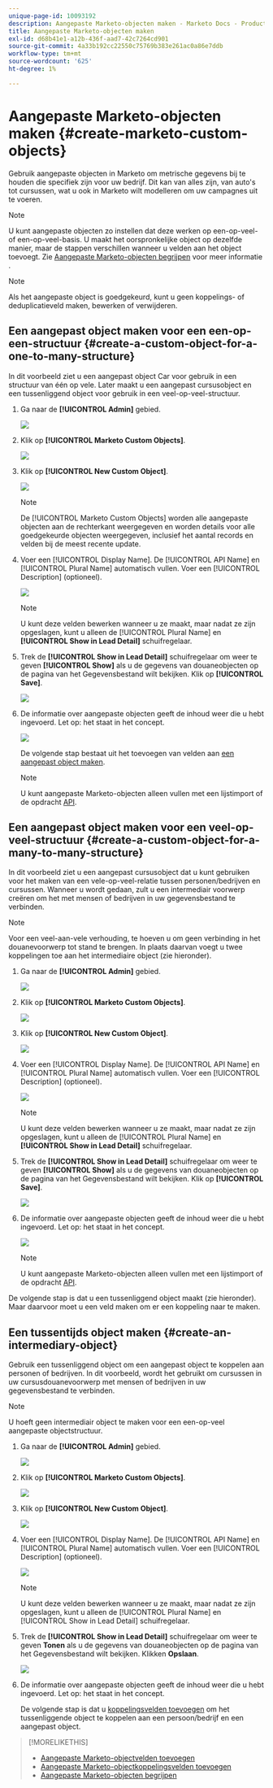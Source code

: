 ```yaml
---
unique-page-id: 10093192
description: Aangepaste Marketo-objecten maken - Marketo Docs - Productdocumentatie
title: Aangepaste Marketo-objecten maken
exl-id: d68b41e1-a12b-436f-aad7-42c7264cd901
source-git-commit: 4a33b192cc22550c75769b383e261ac0a86e7ddb
workflow-type: tm+mt
source-wordcount: '625'
ht-degree: 1%

---
```


# Aangepaste Marketo-objecten maken {#create-marketo-custom-objects}

Gebruik aangepaste objecten in Marketo om metrische gegevens bij te houden die specifiek zijn voor uw bedrijf. Dit kan van alles zijn, van auto&#39;s tot cursussen, wat u ook in Marketo wilt modelleren om uw campagnes uit te voeren.

>[!NOTE]
>
>U kunt aangepaste objecten zo instellen dat deze werken op een-op-veel- of een-op-veel-basis. U maakt het oorspronkelijke object op dezelfde manier, maar de stappen verschillen wanneer u velden aan het object toevoegt. Zie  [Aangepaste Marketo-objecten begrijpen](/help/marketo/product-docs/administration/marketo-custom-objects/understanding-marketo-custom-objects.md) voor meer informatie .

>[!NOTE]
>
>Als het aangepaste object is goedgekeurd, kunt u geen koppelings- of deduplicatieveld maken, bewerken of verwijderen.

## Een aangepast object maken voor een een-op-een-structuur {#create-a-custom-object-for-a-one-to-many-structure}

In dit voorbeeld ziet u een aangepast object Car voor gebruik in een structuur van één op vele. Later maakt u een aangepast cursusobject en een tussenliggend object voor gebruik in een veel-op-veel-structuur.

1. Ga naar de **[!UICONTROL Admin]** gebied.

   ![](assets/create-marketo-custom-objects-1.png)

1. Klik op **[!UICONTROL Marketo Custom Objects]**.

   ![](assets/create-marketo-custom-objects-2.png)

1. Klik op **[!UICONTROL New Custom Object]**.

   ![](assets/create-marketo-custom-objects-3.png)

   >[!NOTE]
   >
   >De [!UICONTROL Marketo Custom Objects] worden alle aangepaste objecten aan de rechterkant weergegeven en worden details voor alle goedgekeurde objecten weergegeven, inclusief het aantal records en velden bij de meest recente update.

1. Voer een [!UICONTROL Display Name]. De [!UICONTROL API Name] en [!UICONTROL Plural Name] automatisch vullen. Voer een [!UICONTROL Description] (optioneel).

   ![](assets/create-marketo-custom-objects-4.png)

   >[!NOTE]
   >
   >U kunt deze velden bewerken wanneer u ze maakt, maar nadat ze zijn opgeslagen, kunt u alleen de [!UICONTROL Plural Name] en **[!UICONTROL Show in Lead Detail]** schuifregelaar.

1. Trek de **[!UICONTROL Show in Lead Detail]** schuifregelaar om weer te geven **[!UICONTROL Show]** als u de gegevens van douaneobjecten op de pagina van het Gegevensbestand wilt bekijken. Klik op **[!UICONTROL Save]**.

   ![](assets/create-marketo-custom-objects-5.png)

1. De informatie over aangepaste objecten geeft de inhoud weer die u hebt ingevoerd. Let op: het staat in het concept.

   ![](assets/create-marketo-custom-objects-6.png)

   De volgende stap bestaat uit het toevoegen van velden aan [een aangepast object maken](/help/marketo/product-docs/administration/marketo-custom-objects/add-marketo-custom-object-fields.md).

   >[!NOTE]
   >
   >U kunt aangepaste Marketo-objecten alleen vullen met een lijstimport of de opdracht [API](https://developers.marketo.com/documentation/rest/).

## Een aangepast object maken voor een veel-op-veel-structuur {#create-a-custom-object-for-a-many-to-many-structure}

In dit voorbeeld ziet u een aangepast cursusobject dat u kunt gebruiken voor het maken van een vele-op-veel-relatie tussen personen/bedrijven en cursussen. Wanneer u wordt gedaan, zult u een intermediair voorwerp creëren om het met mensen of bedrijven in uw gegevensbestand te verbinden.

>[!NOTE]
>
>Voor een veel-aan-vele verhouding, te hoeven u om geen verbinding in het douanevoorwerp tot stand te brengen. In plaats daarvan voegt u twee koppelingen toe aan het intermediaire object (zie hieronder).

1. Ga naar de **[!UICONTROL Admin]** gebied.

   ![](assets/create-marketo-custom-objects-7.png)

1. Klik op **[!UICONTROL Marketo Custom Objects]**.

   ![](assets/create-marketo-custom-objects-8.png)

1. Klik op **[!UICONTROL New Custom Object]**.

   ![](assets/create-marketo-custom-objects-9.png)

1. Voer een [!UICONTROL Display Name]. De [!UICONTROL API Name] en [!UICONTROL Plural Name] automatisch vullen. Voer een [!UICONTROL Description] (optioneel).

   ![](assets/create-marketo-custom-objects-10.png)

   >[!NOTE]
   >
   >U kunt deze velden bewerken wanneer u ze maakt, maar nadat ze zijn opgeslagen, kunt u alleen de [!UICONTROL Plural Name] en **[!UICONTROL Show in Lead Detail]** schuifregelaar.

1. Trek de **[!UICONTROL Show in Lead Detail]** schuifregelaar om weer te geven **[!UICONTROL Show]** als u de gegevens van douaneobjecten op de pagina van het Gegevensbestand wilt bekijken. Klik op **[!UICONTROL Save]**.

   ![](assets/create-marketo-custom-objects-11.png)

1. De informatie over aangepaste objecten geeft de inhoud weer die u hebt ingevoerd. Let op: het staat in het concept.

   ![](assets/create-marketo-custom-objects-12.png)

   >[!NOTE]
   >
   >U kunt aangepaste Marketo-objecten alleen vullen met een lijstimport of de opdracht [API](https://developers.marketo.com/documentation/rest/).

De volgende stap is dat u een tussenliggend object maakt (zie hieronder). Maar daarvoor moet u een veld maken om er een koppeling naar te maken.

## Een tussentijds object maken {#create-an-intermediary-object}

Gebruik een tussenliggend object om een aangepast object te koppelen aan personen of bedrijven. In dit voorbeeld, wordt het gebruikt om cursussen in uw cursusdouanevoorwerp met mensen of bedrijven in uw gegevensbestand te verbinden.

>[!NOTE]
>
>U hoeft geen intermediair object te maken voor een een-op-veel aangepaste objectstructuur.

1. Ga naar de **[!UICONTROL Admin]** gebied.

   ![](assets/create-marketo-custom-objects-13.png)

1. Klik op **[!UICONTROL Marketo Custom Objects]**.

   ![](assets/create-marketo-custom-objects-14.png)

1. Klik op **[!UICONTROL New Custom Object]**.

   ![](assets/create-marketo-custom-objects-15.png)

1. Voer een [!UICONTROL Display Name]. De [!UICONTROL API Name] en [!UICONTROL Plural Name] automatisch vullen. Voer een [!UICONTROL Description] (optioneel).

   ![](assets/create-marketo-custom-objects-16.png)

   >[!NOTE]
   >
   >U kunt deze velden bewerken wanneer u ze maakt, maar nadat ze zijn opgeslagen, kunt u alleen de [!UICONTROL Plural Name] en [!UICONTROL Show in Lead Detail] schuifregelaar.

1. Trek de **[!UICONTROL Show in Lead Detail]** schuifregelaar om weer te geven **Tonen** als u de gegevens van douaneobjecten op de pagina van het Gegevensbestand wilt bekijken. Klikken **Opslaan**.

   ![](assets/create-marketo-custom-objects-17.png)

1. De informatie over aangepaste objecten geeft de inhoud weer die u hebt ingevoerd. Let op: het staat in het concept.

   De volgende stap is dat u [koppelingsvelden toevoegen](/help/marketo/product-docs/administration/marketo-custom-objects/add-marketo-custom-object-link-fields.md) om het tussenliggende object te koppelen aan een persoon/bedrijf en een aangepast object.

>[!MORELIKETHIS]
>
>* [Aangepaste Marketo-objectvelden toevoegen](/help/marketo/product-docs/administration/marketo-custom-objects/add-marketo-custom-object-fields.md)
>* [Aangepaste Marketo-objectkoppelingsvelden toevoegen](/help/marketo/product-docs/administration/marketo-custom-objects/add-marketo-custom-object-link-fields.md)
>* [Aangepaste Marketo-objecten begrijpen](/help/marketo/product-docs/administration/marketo-custom-objects/understanding-marketo-custom-objects.md)

